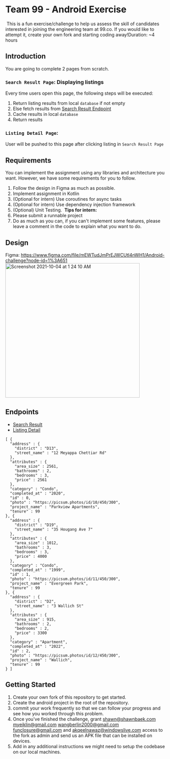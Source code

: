 # Team 99 - Android Exercise
​
This is a fun exercise/challenge to help us assess the skill of candidates interested in joining the engineering team at 99.co. If you would like to attempt it, create your own fork and starting coding away!
​
Duration: ~4 hours
​
## Introduction
You are going to complete 2 pages from scratch.
​
### `Search Result Page`: Displaying listings
Every time users open this page, the following steps will be executed:
1. Return listing results from local `database` if not empty
2. Else fetch results from [Search Result Endpoint](https://ninetyninedotco-b7299.asia-southeast1.firebasedatabase.app/listings.json)
3. Cache results in local `database`
4. Return results
​
### `Listing Detail Page`: 
User will be pushed to this page after clicking listing in `Search Result Page`
​
## Requirements
You can implement the assignment using any libraries and architecture you want. However, we have some requirements for you to follow.
​
1. Follow the design in Figma as much as possible.
2. Implement assignment in Kotlin
3. (Optional for intern) Use coroutines for async tasks
4. (Optional for intern) Use dependency injection framework
5. (Optional) Unit Testing.
​
**Tips for intern:**
1. Please submit a runnable project 
2. Do as much as you can, if you can't implement some features, please leave a comment in the code to explain what you want to do.
​
## Design
Figma: https://www.figma.com/file/mEWTudJmPrEJWCUtl4nWH1/Android-challenge?node-id=1%3A651
​
<img width="418" alt="Screenshot 2021-10-04 at 1 24 10 AM" src="https://user-images.githubusercontent.com/7981907/135764791-3dc209b1-5da9-4bde-9371-90cc289d5349.png">
​
## Endpoints
- [Search Result](https://ninetyninedotco-b7299.asia-southeast1.firebasedatabase.app/listings.json)
- [Listing Detail](https://ninetyninedotco-b7299.asia-southeast1.firebasedatabase.app/details/0.json)
​
```
[ {
  "address" : {
    "district" : "D13",
    "street_name" : "12 Meyappa Chettiar Rd"
  },
  "attributes" : {
    "area_size" : 2561,
    "bathrooms" : 2,
    "bedrooms" : 3,
    "price" : 2561
  },
  "category" : "Condo",
  "completed_at" : "2020",
  "id" : 0,
  "photo" : "https://picsum.photos/id/10/450/300",
  "project_name" : "Parkview Apartments",
  "tenure" : 99
}, {
  "address" : {
    "district" : "D19",
    "street_name" : "35 Hougang Ave 7"
  },
  "attributes" : {
    "area_size" : 1012,
    "bathrooms" : 3,
    "bedrooms" : 3,
    "price" : 4000
  },
  "category" : "Condo",
  "completed_at" : "1999",
  "id" : 1,
  "photo" : "https://picsum.photos/id/11/450/300",
  "project_name" : "Evergreen Park",
  "tenure" : 99
}, {
  "address" : {
    "district" : "D2",
    "street_name" : "3 Wallich St"
  },
  "attributes" : {
    "area_size" : 915,
    "bathrooms" : 2,
    "bedrooms" : 2,
    "price" : 3300
  },
  "category" : "Apartment",
  "completed_at" : "2022",
  "id" : 2,
  "photo" : "https://picsum.photos/id/12/450/300",
  "project_name" : "Wallich",
  "tenure" : 99
} ]
``` 
## Getting Started
1. Create your own fork of this repository to get started.
2. Create the android project in the root of the repository.
3. commit your work frequently so that we can follow your progress and see how you worked through this problem.
4. Once you've finished the challenge, grant shawn@shawnbaek.com myeiklin@gmail.com wangberlin2000@gmail.com funclosure@gmail.com and akqeelnawaz@windowslive.com access to the fork as admin and send us an APK file that can be installed on devices.
5. Add in any additional instructions we might need to setup the codebase on our local machines.